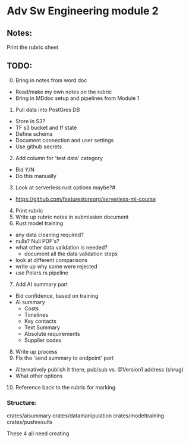 # Adv Sw Engineering module 2

## Notes:

Print the rubric sheet

## TODO:

0. Bring in notes from word doc
  - Read/make my own notes on the rubric
  - Bring in MDdoc setup and pipelines from Module 1
1. Pull data into PostGres DB
  - Store in S3?
  - TF s3 bucket and tf state
  - Define schema
  - Document connection and user settings
  - Use github secrets
2. Add column for 'test data' category
  - Bid Y/N
  - Do this manually
3. Look at serverless rust options maybe?#
  - https://github.com/featurestoreorg/serverless-ml-course 
4. Print rubric
5. Write up rubric notes in submission document
6. Rust model training
  - any data cleaning required?
  - nulls? Null PDF's?
  - what other data validation is needed?
    - document all the data validation steps
  - look at different comparisons
  - write up why some were rejected
  - use Polars.rs pipeline
7. Add AI summary part
  - Bid confidence, based on training
  - AI summary
    - Costs
    - Timelines
    - Key contacts
    - Text Summary
    - Absolute requirements
    - Supplier codes
8. Write up process
9. Fix the 'send summary to endpoint' part
  - Alternatively publish it there, pub/sub vs. @Version1 address (shrug)
  - What other options
10. Reference back to the rubric for marking

### Structure: 

crates/aisummary
crates/datamanipulation
crates/modeltraining
crates/pushresults

These 4 all need creating


